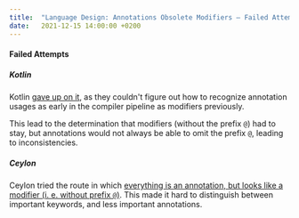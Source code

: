 ```yaml
---
title:  "Language Design: Annotations Obsolete Modifiers – Failed Attempts"
date:   2021-12-15 14:00:00 +0200
---
```


#### Failed Attempts

##### Kotlin

Kotlin [gave up on it](https://blog.jetbrains.com/kotlin/2015/08/modifiers-vs-annotations/), as they couldn't figure out
how to recognize annotation usages as early in the compiler pipeline as modifiers previously.

This lead to the determination that modifiers (without the prefix `@`) had to stay, but annotations would not always be
able to omit the prefix `@`, leading to inconsistencies.


##### Ceylon

Ceylon tried the route in which [everything is an annotation, but looks like a modifier (i. e. without prefix `@`)](https://ceylon-lang.org/documentation/1.3/reference/structure/annotation/).
This made it hard to distinguish between important keywords, and less important annotations.
